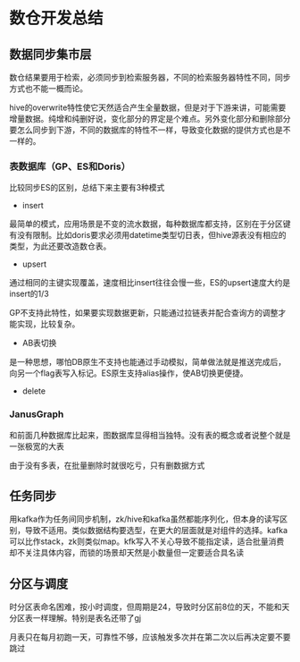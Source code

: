 # 数仓开发总结

## 数据同步集市层

数仓结果要用于检索，必须同步到检索服务器，不同的检索服务器特性不同，同步方式也不能一概而论。

hive的overwrite特性使它天然适合产生全量数据，但是对于下游来讲，可能需要增量数据。纯增和纯删好说，变化部分的界定是个难点。另外变化部分和删除部分要怎么同步到下游，不同的数据库的特性不一样，导致变化数据的提供方式也是不一样的。

### 表数据库（GP、ES和Doris）

比较同步ES的区别，总结下来主要有3种模式

* insert

最简单的模式，应用场景是不变的流水数据，每种数据库都支持，区别在于分区键有没有限制。比如doris要求必须用datetime类型切日表，但hive源表没有相应的类型，为此还要改造数仓表。

* upsert

通过相同的主键实现覆盖，速度相比insert往往会慢一些，ES的upsert速度大约是insert的1/3

GP不支持此特性，如果要实现数据更新，只能通过拉链表并配合查询方的调整才能实现，比较复杂。

* AB表切换

是一种思想，哪怕DB原生不支持也能通过手动模拟，简单做法就是推送完成后，向另一个flag表写入标记。ES原生支持alias操作，使AB切换更便捷。

* delete

### JanusGraph

和前面几种数据库比起来，图数据库显得相当独特。没有表的概念或者说整个就是一张极宽的大表

由于没有多表，在批量删除时就很吃亏，只有删数据方式

## 任务同步

用kafka作为任务间同步机制，zk/hive和kafka虽然都能序列化，但本身的读写区别，导致不适用。类似数据结构要选型，在更大的层面就是对组件的选择。kafka可以比作stack，zk则类似map。kfk写入不关心导致不能指定读，适合批量消费却不关注具体内容，而锁的场景却天然是小数量但一定要适合具名读

## 分区与调度

时分区表命名困难，按小时调度，但周期是24，导致时分区前8位的天，不能和天分区表一样理解。特别是表名还带了gj

月表只在每月初跑一天，可靠性不够，应该触发多次并在第二次以后再决定要不要跳过
